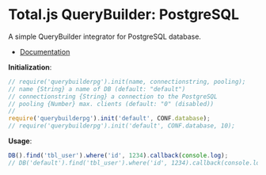 # Total.js QueryBuilder: PostgreSQL

A simple QueryBuilder integrator for PostgreSQL database.

- [Documentation](https://docs.totaljs.com/total4/)

__Initialization__:

```js
// require('querybuilderpg').init(name, connectionstring, pooling);
// name {String} a name of DB (default: "default")
// connectionstring {String} a connection to the PostgreSQL
// pooling {Number} max. clients (default: "0" (disabled))
//
require('querybuilderpg').init('default', CONF.database);
// require('querybuilderpg').init('default', CONF.database, 10);
```

__Usage__:

```js
DB().find('tbl_user').where('id', 1234).callback(console.log);
// DB('default').find('tbl_user').where('id', 1234).callback(console.log);
```